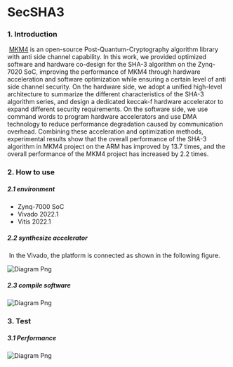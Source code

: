 # SecSHA3

### 1. Introduction

​        [MKM4](https://github.com/masked-kyber-m4/mkm4) is an open-source Post-Quantum-Cryptography algorithm library with anti side channel capability. In this work, we provided optimized software and hardware co-design for the SHA-3 algorithm on the Zynq-7020 SoC, improving the performance of MKM4 through hardware acceleration and software optimization while ensuring a certain level of anti side channel security. On the hardware side, we adopt a unified high-level architecture to summarize the different characteristics of the SHA-3 algorithm series, and design a dedicated keccak-f hardware accelerator to expand different security requirements. On the software side, we use command words to program hardware accelerators and use DMA technology to reduce performance degradation caused by communication overhead.
​        Combining these acceleration and optimization methods, experimental results show that the overall performance of the  SHA-3 algorithm in MKM4 project on the ARM has improved by 13.7 times, and the overall performance of the MKM4 project has increased by 2.2 times.

### 2. How to use

##### 2.1 environment

- Zynq-7000 SoC
- Vivado 2022.1
- Vitis 2022.1

##### 2.2 synthesize accelerator

​         In the Vivado, the platform is connected as shown in the following figure.


![Diagram Png](E:/workstation/hw-sw_co-design/SecHash/img/diagram.png)


##### 2.3 compile software

![Diagram Png](E:/workstation/hw-sw_co-design/SecHash/img/compile.png)



### 3. Test

##### 3.1 Performance

![Diagram Png](E:/workstation/hw-sw_co-design/SecHash/img/performance.png)




